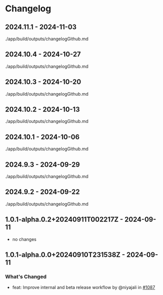 # Changelog

## 2024.11.1 - 2024-11-03

./app/build/outputs/changelogGithub.md

## 2024.10.4 - 2024-10-27

./app/build/outputs/changelogGithub.md

## 2024.10.3 - 2024-10-20

./app/build/outputs/changelogGithub.md

## 2024.10.2 - 2024-10-13

./app/build/outputs/changelogGithub.md

## 2024.10.1 - 2024-10-06

./app/build/outputs/changelogGithub.md

## 2024.9.3 - 2024-09-29

./app/build/outputs/changelogGithub.md

## 2024.9.2 - 2024-09-22

./app/build/outputs/changelogGithub.md

## 1.0.1-alpha.0.2+20240911T002217Z - 2024-09-11

- no changes

## 1.0.1-alpha.0.0+20240910T231538Z - 2024-09-11

### What's Changed

- feat: Improve internal and beta release workflow by @niyajali in [#1087](https://github.com/skniyajali/PoposRoom/pull/1087)
